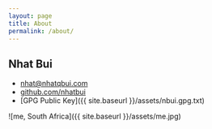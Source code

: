 ```yaml
---
layout: page
title: About
permalink: /about/
---
```


## Nhat Bui

* [nhat@nhatqbui.com](mailto:nhat@nhatqbui.com)
* [github.com/nhatbui](https://github.com/nhatbui)
* [GPG Public Key]({{ site.baseurl }}/assets/nbui.gpg.txt)

![me, South Africa]({{ site.baseurl }}/assets/me.jpg)
